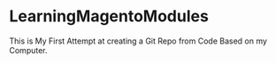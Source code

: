 # LearningMagentoModules
This is My First Attempt at creating a Git Repo from Code Based on my Computer.
